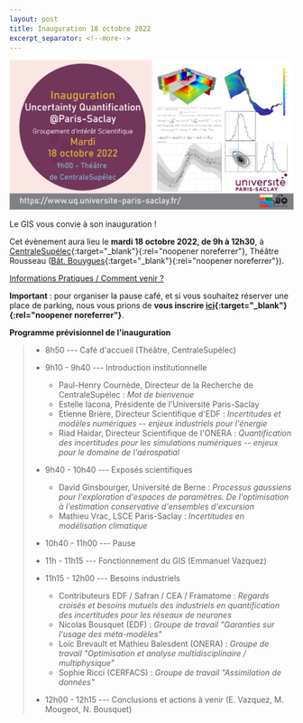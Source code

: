 ```yaml
---
layout: post
title: Inauguration 18 octobre 2022
excerpt_separator: <!--more-->
---
```


![Inauguration](/images/affiche_inauguration.jpg "flyer")
                                                      
Le GIS vous convie à son inauguration !

Cet évènement aura lieu le **mardi 18 octobre 2022, de 9h à 12h30**,
à [CentraleSupélec](https://www.centralesupelec.fr/){:target="_blank"}{:rel="noopener noreferrer"}, Théâtre Rousseau
([Bât. Bouygues](https://goo.gl/maps/TAk99FoiYBK1rQ5n6){:target="_blank"}{:rel="noopener noreferrer"}).

[Informations Pratiques / Comment venir ?](/misc/CS_acces/)

**Important** : pour organiser la pause café, et si vous souhaitez réserver une
place de parking, nous vous prions de **vous inscrire [ici](https://forms.gle/dACPmVUMksbsGaFGA){:target="_blank"}{:rel="noopener noreferrer"}**.

**Programme prévisionnel de l'inauguration**
<!--more-->
>
>  * 8h50 --- Café d'accueil (Théâtre, CentraleSupélec)                                      
>                                                                                  
>  * 9h10 - 9h40 --- Introduction institutionnelle
>
>    * Paul-Henry Cournède, Directeur de la Recherche de CentraleSupélec : _Mot de bienvenue_
>    * Estelle Iacona, Présidente de l'Université Paris-Saclay
>    * Etienne Brière, Directeur Scientifique d'EDF : _Incertitudes et modèles numériques -- enjeux industriels pour l'énergie_
>    * Riad Haidar, Directeur Scientifique de l'ONERA : _Quantification des incertitudes pour les simulations numériques -- enjeux pour le domaine de l'aérospatial_
>                                                                               
>  * 9h40 - 10h40 --- Exposés scientifiques
>                                                                                  
>    * David Ginsbourger, Université de Berne : _Processus gaussiens pour l'exploration d'espaces de paramètres. De l'optimisation à l'estimation conservative d'ensembles d'excursion_
>    * Mathieu Vrac, LSCE Paris-Saclay : _Incertitudes en modélisation climatique_
>                                           
>  * 10h40 - 11h00 --- Pause
>  
>  * 11h - 11h15 --- Fonctionnement du GIS (Emmanuel Vazquez)
>
>  * 11h15 - 12h00 --- Besoins industriels
>    * Contributeurs EDF / Safran / CEA / Framatome : _Regards croisés et
>       besoins mutuels des industriels en quantification des incertitudes pour
>       les réseaux de neurones_
>    * Nicolas Bousquet (EDF) : _Groupe de travail "Garanties sur l'usage des
>       méta-modèles"_
>    * Loïc Brevault et Mathieu Balesdent (ONERA) : _Groupe de travail "Optimisation et analyse multidisciplinaire / multiphysique"_
>    * Sophie Ricci (CERFACS) : _Groupe de travail "Assimilation de données"_
>  
>  * 12h00 - 12h15 --- Conclusions et actions à venir (E. Vazquez, M. Mougeot, N. Bousquet)

